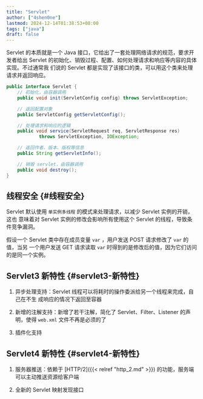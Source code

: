 ```yaml
---
title: "Servlet"
author: ["4shen0ne"]
lastmod: 2024-12-14T01:38:53+08:00
tags: ["java"]
draft: false
---
```


Servlet 的本质就是一个 Java 接口，它给出了一套处理网络请求的规范，要求开发者给出
Servlet 的初始化、销毁过程、配置、如何处理请求和响应等内容的具体实现。不过通常我
们说的 Servlet 都是实现了该接口的类，可以用这个类来处理请求并返回响应。

```java
public interface Servlet {
    // 初始化，由容器调用
    public void init(ServletConfig config) throws ServletException;

    // 返回配置对象
    public ServletConfig getServletConfig();

    // 处理请求和响应的逻辑
    public void service(ServletRequest req, ServletResponse res)
            throws ServletException, IOException;

    // 返回作者、版本、版权等信息
    public String getServletInfo();

    // 销毁 servlet，由容器调用
    public void destroy();
}
```


## 线程安全 {#线程安全}

Servlet 默认使用 `单实例多线程` 的模式来处理请求，以减少 Servlet 实例的开销，这也
意味着对 Servlet 实例的修改会影响所有使用这个 Servlet 的线程，导致条件竞争漏洞。

假设一个 Servlet 类中存在成员变量 `var` ，用户发送 POST 请求修改了 `var` 的值，当另
一个用户发送 GET 请求读取 `var` 时得到的是修改后的值，因为它们访问的是同一个实例。


## Servlet3 新特性 {#servlet3-新特性}

1.  异步处理支持：Servlet 线程可以将耗时的操作委派给另一个线程来完成，自己在不生
    成响应的情况下返回至容器

2.  新增的注解支持：新增了若干注解，简化了 Servlet、Filter、Listener 的声明，使得
    `web.xml` 文件不再是必须的了

3.  插件化支持


## Servlet4 新特性 {#servlet4-新特性}

1.  服务器推送：依赖于 [HTTP/2]({{< relref "http_2.md" >}}) 的功能，服务端可以主动推送资源给客户端

2.  全新的 Servlet 映射发现接口
